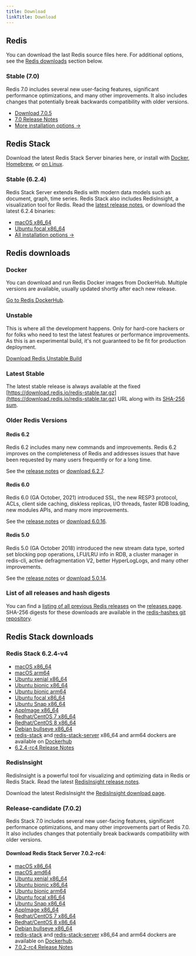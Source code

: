 ```yaml
---
title: Download
linkTitle: Download
---
```

<div class="download-cards">
<div id="download-redis">

## Redis

You can download the last Redis source files here. For additional options, see the [Redis downloads](#redis-downloads) section below.

### Stable (7.0)

Redis 7.0 includes several new user-facing features, significant performance optimizations, and many other improvements. It also includes changes that potentially break backwards compatibility with older versions.

* [Download 7.0.5](https://github.com/redis/redis/archive/7.0.5.tar.gz)
* [7.0 Release Notes](https://raw.githubusercontent.com/redis/redis/7.0/00-RELEASENOTES)
* [More installation options ->](#redis-downloads)

</div>

<div id="download-redis-stack">

## Redis Stack

Download the latest Redis Stack Server binaries here, or install with [Docker](/docs/stack/get-started/install/docker), [Homebrew](/docs/stack/get-started/install/mac-os), or [on Linux](/docs/stack/get-started/install/linux).

### Stable (6.2.4)

Redis Stack Server extends Redis with modern data models such as document, graph, time series. Redis Stack also includes RedisInsight, a visualization tool for Redis. Read the [latest release notes](https://github.com/redis-stack/redis-stack/releases/tag/v6.2.4-v1), or download the latest 6.2.4 binaries:

* [macOS x86_64](https://packages.redis.io/redis-stack/redis-stack-server-6.2.4-v4.catalina.x86_64.zip)
* [Ubuntu focal x86_64](https://packages.redis.io/redis-stack/redis-stack-server-6.2.4-v4.focal.x86_64.tar.gz)
* [All installation options ->](#redis-stack-downloads)
</div>
</div>

<div id="download-details">

## Redis downloads

### Docker

You can download and run Redis Docker images from DockerHub. Multiple versions are available, usually updated shortly after each new release.

[Go to Redis DockerHub](https://hub.docker.com/_/redis).

### Unstable

This is where all the development happens. Only for hard-core hackers or for folks who need to test the latest features or performance improvements. As this is an experimental build, it's not guaranteed to be fit for production deployment.

[Download Redis Unstable Build](https://github.com/redis/redis/archive/unstable.tar.gz)

### Latest Stable

The latest stable release is always available at the fixed [https://download.redis.io/redis-stable.tar.gz](https://download.redis.io/redis-stable.tar.gz) URL along with its [SHA-256 sum](https://download.redis.io/redis-stable.tar.gz.SHA256SUM).

### Older Redis Versions

#### Redis 6.2

Redis 6.2 includes many new commands and improvements. Redis 6.2 improves on the completeness of Redis and addresses issues that have been requested by many users frequently or for a long time.

See the [release notes](https://raw.githubusercontent.com/redis/redis/6.2/00-RELEASENOTES) or [download 6.2.7](https://download.redis.io/releases/redis-6.2.7.tar.gz).

#### Redis 6.0

Redis 6.0 (GA October, 2021) introduced SSL, the new RESP3 protocol, ACLs, client side caching, diskless replicas, I/O threads, faster RDB loading, new modules APIs, and many more improvements.

See the [release notes](https://raw.githubusercontent.com/redis/redis/6.0/00-RELEASENOTES) or [download 6.0.16](https://download.redis.io/releases/redis-6.0.16.tar.gz).

#### Redis 5.0

Redis 5.0 (GA October 2018) introduced the new stream data type, sorted set blocking pop operations, LFU/LRU info in RDB, a cluster manager in redis-cli, active defragmentation V2, better HyperLogLogs, and many other improvements.

See the [release notes](https://raw.githubusercontent.com/redis/redis/5.0/00-RELEASENOTES) or [download 5.0.14](https://download.redis.io/releases/redis-5.0.14.tar.gz).

### List of all releases and hash digests

You can find a [listing of all previous Redis releases](https://download.redis.io/releases/) on the [releases page](https://download.redis.io/releases/). SHA-256 digests for these downloads are available in the [redis-hashes git repository](https://github.com/redis/redis-hashes/).

## Redis Stack downloads

### Redis Stack 6.2.4-v4

* [macOS x86_64](https://packages.redis.io/redis-stack/redis-stack-server-6.2.4-v4.catalina.x86_64.zip)
* [macOS arm64](https://packages.redis.io/redis-stack/redis-stack-server-6.2.4-v4.monterey.arm64.zip)
* [Ubuntu xenial x86_64](https://packages.redis.io/redis-stack/redis-stack-server-6.2.4-v4.xenial.x86_64.tar.gz)
* [Ubuntu bionic x86_64](https://packages.redis.io/redis-stack/redis-stack-server-6.2.4-v4.bionic.x86_64.tar.gz)
* [Ubuntu bionic arm64](https://packages.redis.io/redis-stack/redis-stack-server-6.2.4-v4.bionic.arm64.tar.gz)
* [Ubuntu focal x86_64](https://packages.redis.io/redis-stack/redis-stack-server-6.2.4-v4.focal.x86_64.tar.gz)
* [Ubuntu Snap x86_64](https://packages.redis.io/redis-stack/redis-stack-server-6.2.4-v4.x86_64.snap)
* [AppImage x86_64](https://packages.redis.io/redis-stack/redis-stack-server-6.2.4-v4-x86_64.AppImage)
* [Redhat/CentOS 7 x86_64](https://packages.redis.io/redis-stack/redis-stack-server-6.2.4-v4.rhel7.x86_64.tar.gz)
* [Redhat/CentOS 8 x86_64](https://packages.redis.io/redis-stack/redis-stack-server-6.2.4-v4.rhel8.x86_64.tar.gz)
* [Debian bullseye x86_64](https://packages.redis.io/redis-stack/redis-stack-server-6.2.4-v4.bullseye.x86_64.tar.gz)
* [redis-stack](https://hub.docker.com/r/redis/redis-stack) and [redis-stack-server](https://hub.docker.com/r/redis/redis-stack-server) x86_64 and arm64 dockers are available on [Dockerhub](https://hub.docker.com/u/redis)
* [6.2.4-rc4 Release Notes](https://github.com/redis-stack/redis-stack/releases/tag/v6.2.4-v4)

### RedisInsight

RedisInsight is a powerful tool for visualizing and optimizing data in Redis or Redis Stack. Read the latest [RedisInsight release notes](https://github.com/RedisInsight/RedisInsight/releases).

Download the latest RedisInsight the [RedisInsight download page](https://redis.com/redis-enterprise/redis-insight/).

### Release-candidate (7.0.2)

Redis Stack 7.0 includes several new user-facing features, significant performance optimizations, and many other improvements part of Redis 7.0. It also includes changes that potentially break backwards compatibility with older versions.

#### Download Redis Stack Server 7.0.2-rc4:

* [macOS x86_64](https://packages.redis.io/redis-stack/redis-stack-server-7.0.2-RC4.catalina.x86_64.zip)
* [macOS amd64](https://packages.redis.io/redis-stack/redis-stack-server-7.0.2-RC4.monterey.arm64.zip)
* [Ubuntu xenial x86_64](https://packages.redis.io/redis-stack/redis-stack-server-7.0.2-RC4.xenial.x86_64.tar.gz)
* [Ubuntu bionic x86_64](https://packages.redis.io/redis-stack/redis-stack-server-7.0.2-RC4.bionic.x86_64.tar.gz)
* [Ubuntu bionic arm64](https://packages.redis.io/redis-stack/redis-stack-server-7.0.2-RC4.bionic.arm64.tar.gz)
* [Ubuntu focal x86_64](https://packages.redis.io/redis-stack/redis-stack-server-7.0.2-RC4.focal.x86_64.tar.gz)
* [Ubuntu Snap x86_64](https://packages.redis.io/redis-stack/redis-stack-server-7.0.2-RC4.x86_64.snap)
* [AppImage x86_64](https://packages.redis.io/redis-stack/redis-stack-server-7.0.2-RC4-x86_64.AppImage)
* [Redhat/CentOS 7 x86_64](https://packages.redis.io/redis-stack/redis-stack-server-7.0.2-RC4.rhel7.x86_64.tar.gz)
* [Redhat/CentOS 8 x86_64](https://packages.redis.io/redis-stack/redis-stack-server-7.0.2-RC4.rhel8.x86_64.tar.gz)
* [Debian bullseye x86_64](https://packages.redis.io/redis-stack/redis-stack-server-7.0.2-RC4.bullseye.x86_64.tar.gz)
* [redis-stack](https://hub.docker.com/r/redis/redis-stack) and [redis-stack-server](https://hub.docker.com/r/redis/redis-stack-server) x86_64 and arm64 dockers are available on [Dockerhub](https://hub.docker.com/u/redis).
* [7.0.2-rc4 Release Notes](https://github.com/redis-stack/redis-stack/releases/tag/v7.0.2-rc4)
</div>
